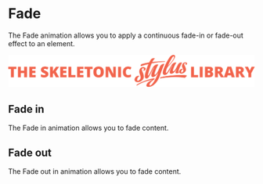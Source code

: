 # Fade

The Fade animation allows you to apply a continuous fade-in or fade-out effect to an element.

![Banner representing the Skeletonic Stylus Library](../assets/skeletonic-stylus-header.svg)

## Fade in

The Fade in animation allows you to fade content.

## Fade out

The Fade out in animation allows you to fade content.
